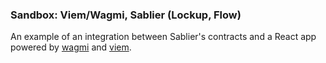 ### Sandbox: Viem/Wagmi, Sablier (Lockup, Flow)

An example of an integration between Sablier's contracts and a React app powered by [wagmi](https://wagmi.sh/) and
[viem](https://viem.sh/).
